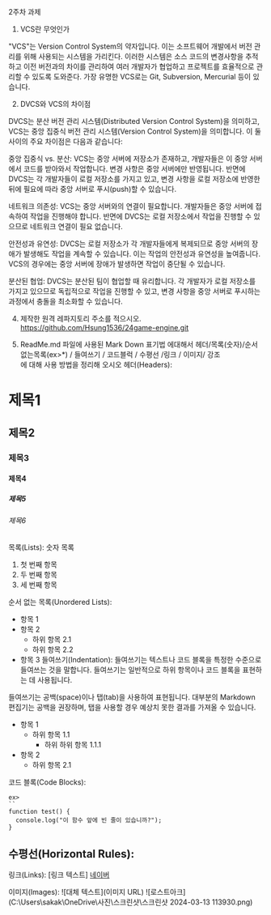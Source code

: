 2주차 과제

1. VCS란 무엇인가

"VCS"는 Version Control System의 약자입니다. 이는 소프트웨어 개발에서 버전 관리를 위해 사용되는 시스템을 가리킨다. 이러한 시스템은 소스 코드의 변경사항을 추적하고 이전 버전과의 차이를 관리하여 여러 개발자가 협업하고 프로젝트를 효율적으로 관리할 수 있도록 도와준다. 가장 유명한 VCS로는 Git, Subversion, Mercurial 등이 있습니다.

2. DVCS와 VCS의 차이점

DVCS는 분산 버전 관리 시스템(Distributed Version Control System)을 의미하고, VCS는 중앙 집중식 버전 관리 시스템(Version Control System)을 의미합니다. 이 둘 사이의 주요 차이점은 다음과 같습니다:

중앙 집중식 vs. 분산: VCS는 중앙 서버에 저장소가 존재하고, 개발자들은 이 중앙 서버에서 코드를 받아와서 작업합니다. 변경 사항은 중앙 서버에만 반영됩니다. 반면에 DVCS는 각 개발자들이 로컬 저장소를 가지고 있고, 변경 사항을 로컬 저장소에 반영한 뒤에 필요에 따라 중앙 서버로 푸시(push)할 수 있습니다.

네트워크 의존성: VCS는 중앙 서버와의 연결이 필요합니다. 개발자들은 중앙 서버에 접속하여 작업을 진행해야 합니다. 반면에 DVCS는 로컬 저장소에서 작업을 진행할 수 있으므로 네트워크 연결이 필요 없습니다.

안전성과 유연성: DVCS는 로컬 저장소가 각 개발자들에게 복제되므로 중앙 서버의 장애가 발생해도 작업을 계속할 수 있습니다. 이는 작업의 안전성과 유연성을 높여줍니다. VCS의 경우에는 중앙 서버에 장애가 발생하면 작업이 중단될 수 있습니다.

분산된 협업: DVCS는 분산된 팀이 협업할 때 유리합니다. 각 개발자가 로컬 저장소를 가지고 있으므로 독립적으로 작업을 진행할 수 있고, 변경 사항을 중앙 서버로   푸시하는 과정에서 충돌을 최소화할 수 있습니다.

4. 제작한 원격 레파지토리 주소를 적으시오.
https://github.com/Hsung1536/24game-engine.git

5. ReadMe.md 파일에 사용된 Mark Down 표기법 에대해서 헤더/목록(숫자)/순서없는목록(ex>*) / 들여쓰기 / 코드블럭 / 수평선 /링크 / 이미지/ 강조  
에 대해 사용 방법을 정리해 오시오 
헤더(Headers): 
# 제목1
## 제목2
### 제목3
#### 제목4
##### 제목5
###### 제목6
목록(Lists): 숫자 목록
1. 첫 번째 항목
2. 두 번째 항목
3. 세 번째 항목

순서 없는 목록(Unordered Lists):
- 항목 1
- 항목 2
  - 하위 항목 2.1
  - 하위 항목 2.2
- 항목 3
들여쓰기(Indentation):
들여쓰기는 텍스트나 코드 블록을 특정한 수준으로 들여쓰는 것을 말합니다. 들여쓰기는 일반적으로 하위 항목이나 코드 블록을 표현하는 데 사용됩니다.

들여쓰기는 공백(space)이나 탭(tab)을 사용하여 표현됩니다. 대부분의 Markdown 편집기는 공백을 권장하며, 탭을 사용할 경우 예상치 못한 결과를 가져올 수 있습니다.

- 항목 1
  - 하위 항목 1.1
    - 하위 하위 항목 1.1.1
- 항목 2
  - 하위 항목 2.1

코드 블록(Code Blocks):
```코드 블록 앞과 뒤에 삼중 백틱을 배치하여 분리된 코드 블록을 생성할 수 있습니다 . 원시 형식을 더 쉽게 읽을 수 있도록 코드 블록 앞뒤에 빈 줄을 배치하는 것이 좋습니다.
ex> 
``
function test() {
  console.log("이 함수 앞에 빈 줄이 있습니까?");
}
````

수평선(Horizontal Rules):
---

링크(Links):
[링크 텍스트]
[네이버](https://www.naver.com)

이미지(Images):
![대체 텍스트](이미지 URL)
![로스트아크](C:\Users\sakak\OneDrive\사진\스크린샷\스크린샷 2024-03-13 113930.png)
